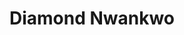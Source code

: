 ---
name: Diamond Nwankwo
title: Diamond Nwankwo
permalink: /team/diamond-nwankwo/
image_id: attquY60OgMxdz6nJ
image_path: /assets/img/import/bio/diamond-nwankwo/diamond-nwankwo.jpg
job_title: Emerging Technology Fellow
cohort_year: 2023
portfolio: ADRM DB Modernization Project,DAO for more Equitable Government Participation
description: <p>Quality Engineer turned Data Engineer fascinated with finding means to improve data insights and usability through auditing, governance, and engineering. Experience working in aerospace manufacturing, renewable energy, management consulting, and federal government.</p>

blurb: <p>Diamond Nwankwo (she/her) is excited to be an Emerging Technology Fellow. She has a multifaceted data-based track record at the intersection of data engineering, process improvement, and quality assurance/control. Prior to working at xD, she worked as a Senior Data Engineer where she focused on architecting, improving, and maintaining robust data pipelines and systems while ensuring data quality and accuracy in reporting. Before transitioning into data engineering, she worked as a Quality and Process Improvement Engineer in Aerospace Manufacturing. In this role, she spearheaded SMART Manufacturing and Lean Six Sigma initiatives. Additionally, she has successfully led the transition and certification from AS 9100 Rev C to Rev D as a Lead Auditor.</p>

skillsets: Cloud Management,Data Engineering,AI Governance
---